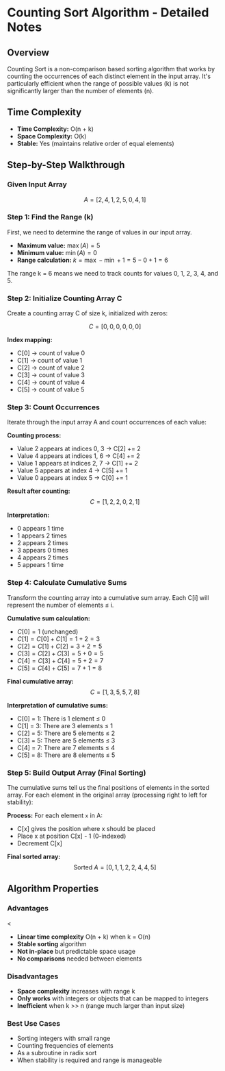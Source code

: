 
# Counting Sort Algorithm - Detailed Notes

## Overview

Counting Sort is a non-comparison based sorting algorithm that works by counting the occurrences of each distinct element in the input array. It's particularly efficient when the range of possible values (k) is not significantly larger than the number of elements (n).

## Time Complexity

- **Time Complexity:** O(n + k)
- **Space Complexity:** O(k)
- **Stable:** Yes (maintains relative order of equal elements)

## Step-by-Step Walkthrough

### Given Input Array

$$A = [2, 4, 1, 2, 5, 0, 4, 1]$$

### Step 1: Find the Range (k)

First, we need to determine the range of values in our input array.

- **Maximum value:** $\max(A) = 5$
- **Minimum value:** $\min(A) = 0$
- **Range calculation:** $k = \max - \min + 1 = 5 - 0 + 1 = 6$

The range k = 6 means we need to track counts for values 0, 1, 2, 3, 4, and 5.

### Step 2: Initialize Counting Array C

Create a counting array C of size k, initialized with zeros:

$$C = [0, 0, 0, 0, 0, 0]$$

**Index mapping:**

- C[0] → count of value 0
- C[1] → count of value 1
- C[2] → count of value 2
- C[3] → count of value 3
- C[4] → count of value 4
- C[5] → count of value 5

### Step 3: Count Occurrences

Iterate through the input array A and count occurrences of each value:

**Counting process:**

- Value 2 appears at indices 0, 3 → C[2] += 2
- Value 4 appears at indices 1, 6 → C[4] += 2
- Value 1 appears at indices 2, 7 → C[1] += 2
- Value 5 appears at index 4 → C[5] += 1
- Value 0 appears at index 5 → C[0] += 1

**Result after counting:** $$C = [1, 2, 2, 0, 2, 1]$$

**Interpretation:**

- 0 appears 1 time
- 1 appears 2 times
- 2 appears 2 times
- 3 appears 0 times
- 4 appears 2 times
- 5 appears 1 time

### Step 4: Calculate Cumulative Sums

Transform the counting array into a cumulative sum array. Each C[i] will represent the number of elements ≤ i.

**Cumulative sum calculation:**

- $C[0] = 1$ (unchanged)
- $C[1] = C[0] + C[1] = 1 + 2 = 3$
- $C[2] = C[1] + C[2] = 3 + 2 = 5$
- $C[3] = C[2] + C[3] = 5 + 0 = 5$
- $C[4] = C[3] + C[4] = 5 + 2 = 7$
- $C[5] = C[4] + C[5] = 7 + 1 = 8$

**Final cumulative array:** $$C = [1, 3, 5, 5, 7, 8]$$

**Interpretation of cumulative sums:**

- C[0] = 1: There is 1 element ≤ 0
- C[1] = 3: There are 3 elements ≤ 1
- C[2] = 5: There are 5 elements ≤ 2
- C[3] = 5: There are 5 elements ≤ 3
- C[4] = 7: There are 7 elements ≤ 4
- C[5] = 8: There are 8 elements ≤ 5

### Step 5: Build Output Array (Final Sorting)

The cumulative sums tell us the final positions of elements in the sorted array. For each element in the original array (processing right to left for stability):

**Process:** For each element `x` in A:

- C[x] gives the position where x should be placed
- Place x at position C[x] - 1 (0-indexed)
- Decrement C[x]

**Final sorted array:** $$\text{Sorted } A = [0, 1, 1, 2, 2, 4, 4, 5]$$

## Algorithm Properties

### Advantages
<
- **Linear time complexity** O(n + k) when k = O(n)
- **Stable sorting** algorithm
- **Not in-place** but predictable space usage
- **No comparisons** needed between elements

### Disadvantages

- **Space complexity** increases with range k
- **Only works** with integers or objects that can be mapped to integers
- **Inefficient** when k >> n (range much larger than input size)

### Best Use Cases

- Sorting integers with small range
- Counting frequencies of elements
- As a subroutine in radix sort
- When stability is required and range is manageable